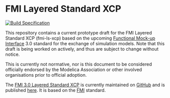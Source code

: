 # FMI Layered Standard XCP

[![Build Specification](https://github.com/modelica/fmi-ls-xcp/actions/workflows/build-ls-xcp.yml/badge.svg)](https://github.com/modelica/fmi-ls-xcp/actions/workflows/build-ls-xcp.yml)

This repository contains a current prototype draft for the FMI Layered
Standard XCP (fmi-ls-xcp) based on the upcoming
[Functional Mock-up Interface][FMI] 3.0 standard for the exchange of
simulation models. Note that this draft is being worked on actively,
and thus are subject to change without notice.

This is currently not normative, nor is this document to be considered
officially endorsed by the Modelica Association or other involved
organisations prior to official adoption.

The [FMI 3.0 Layered Standard XCP][spec] is currently maintained on
[GitHub][githubspec] and is published [here][spec]. It is based on
the [FMI][] standard.

[FMI]: https://fmi-standard.org/
[githubspec]: docs/index.adoc
[spec]: https://modelica.github.io/fmi-ls-xcp/main/
